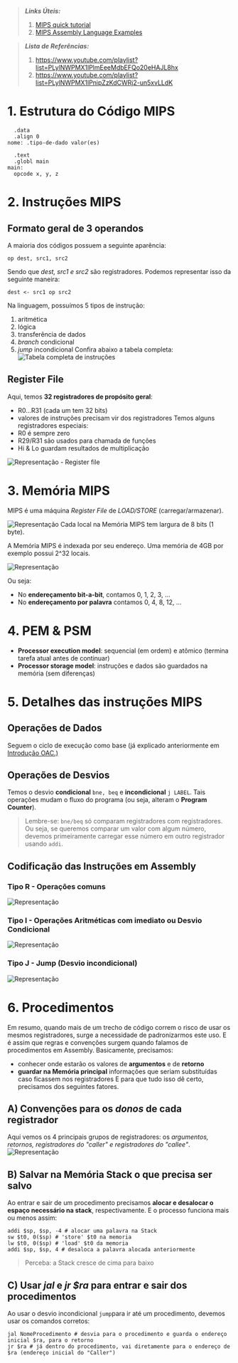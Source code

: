 >  ***Links Úteis:***
> 1. [MIPS  quick tutorial](http://logos.cs.uic.edu/366/notes/mips%20quick%20tutorial.htm)
> 2. [MIPS Assembly Language Examples](https://courses.cs.washington.edu/courses/cse378/03wi/lectures/mips-asm-examples.html)

>  ***Lista de Referências:***
> 1. https://www.youtube.com/playlist?list=PLylNWPMX1lPlmEeeMdbEFQo20eHAJL8hx
> 2. https://www.youtube.com/playlist?list=PLylNWPMX1lPnipZzKdCWRj2-un5xvLLdK

# 1. Estrutura do Código MIPS
```
  .data
  .align 0
nome: .tipo-de-dado valor(es)  

  .text
  .globl main
main: 
  opcode x, y, z
```

# 2. Instruções MIPS
## Formato geral de 3 operandos
A maioria dos códigos possuem a seguinte aparência:
```
op dest, src1, src2
```
Sendo que *dest, src1 e src2* são registradores. Podemos representar isso da seguinte maneira:
```
dest <- src1 op src2
```
Na linguagem, possuímos 5 tipos de instrução:
1. aritmética
2. lógica
3. transferência de dados
4. *branch* condicional
5. *jump* incondicional
Confira abaixo a tabela completa:
![Tabela completa de instruções](https://github.com/felipemnds/computer-science-notebook/blob/master/organizacao-arquitetura-computadores/mipsasmtable.jpg)

## Register File
Aqui, temos **32 registradores de propósito geral**:
- R0...R31 (cada um tem 32 bits)
- valores de instruções precisam vir dos registradores
Temos alguns registradores especiais:
- R0 é sempre zero
- R29/R31 são usados para chamada de funções
- Hi & Lo guardam resultados de multiplicação

![Representação - Register file](https://github.com/felipemnds/computer-science-notebook/blob/master/organizacao-arquitetura-computadores/autodraw15_03_201922_55_07.png)

# 3. Memória MIPS
MIPS é uma máquina *Register File* de *LOAD/STORE* (carregar/armazenar).

![Representação](https://github.com/felipemnds/computer-science-notebook/blob/master/organizacao-arquitetura-computadores/autodraw15_03_201923_01_45.png)
Cada local na Memória MIPS tem largura de 8 bits (1 byte).

A Memória MIPS é indexada por seu endereço. Uma memória de 4GB por exemplo possui 2^32 locais.

![Representação](https://github.com/felipemnds/computer-science-notebook/blob/master/organizacao-arquitetura-computadores/autodraw15_03_201923_11_09.png)

Ou seja:
- No **endereçamento bit-a-bit**, contamos 0, 1, 2, 3, ...
- No **endereçamento por palavra** contamos 0, 4, 8, 12, ...

# 4. PEM & PSM
- **Processor execution model**: sequencial (em ordem) e atômico (termina tarefa atual antes de continuar)
- **Processor storage model**: instruções e dados são guardados na memória (sem diferenças)

# 5. Detalhes das instruções MIPS 
## Operações de Dados
Seguem o ciclo de execução como base (já explicado anteriormente em [Introdução OAC.)](https://github.com/felipemnds/computer-science-notebook/blob/master/organizacao-arquitetura-computadores/introducao-oac.md)
## Operações de Desvios
Temos o desvio **condicional** ` bne, beq ` e **incondicional** ` j LABEL `. Tais operações mudam o fluxo do programa (ou seja, alteram o **Program Counter**).
> Lembre-se: ` bne/beq ` só comparam registradores com registradores. Ou seja, se queremos comparar um valor com algum número, devemos primeiramente carregar esse número em outro registrador usando ` addi `.

## Codificação das Instruções em Assembly
### Tipo R - Operações comuns

![Representação](https://github.com/felipemnds/computer-science-notebook/blob/master/organizacao-arquitetura-computadores/autodraw15_03_201923_28_05.png)

### Tipo I - Operações Aritméticas com imediato ou Desvio Condicional

![Representação](https://github.com/felipemnds/computer-science-notebook/blob/master/organizacao-arquitetura-computadores/autodraw15_03_201923_31_12.png)

### Tipo J - Jump (Desvio incondicional)

![Representação](https://github.com/felipemnds/computer-science-notebook/blob/master/organizacao-arquitetura-computadores/autodraw15_03_201923_32_46.png)

# 6. Procedimentos
Em resumo, quando mais de um trecho de código correm o risco de usar os mesmos registradores, surge a necessidade de padronizarmos este uso. E é assim que regras e convenções surgem quando falamos de procedimentos em Assembly.
Basicamente, precisamos:
- conhecer onde estarão os valores de **argumentos** e de **retorno**
- **guardar na Memória principal** informações que seriam substituídas caso ficassem nos registradores
E para que tudo isso dê certo, precisamos dos seguintes fatores.
## A) Convenções para os *donos* de cada registrador
Aqui vemos os 4 principais grupos de registradores: os *argumentos, retornos, registradores do "caller" e registradores do "callee"*.
![Representação](https://github.com/felipemnds/computer-science-notebook/blob/master/organizacao-arquitetura-computadores/whosaveswhat.png)
## B) Salvar na Memória Stack o que precisa ser salvo
Ao entrar e sair de um procedimento precisamos **alocar e desalocar o espaço necessário na stack**, respectivamente. E o processo funciona mais ou menos assim:
```
addi $sp, $sp, -4 # alocar uma palavra na Stack
sw $t0, 0($sp) # 'store' $t0 na memoria
lw $t0, 0($sp) # 'load' $t0 da memoria
addi $sp, $sp, 4 # desaloca a palavra alocada anteriormente
```
> Perceba: a Stack cresce de cima para baixo
## C) Usar *jal* e *jr $ra* para entrar e sair dos procedimentos
Ao usar o desvio incondicional ` jump `para ir até um procedimento, devemos usar os comandos corretos:
```
jal NomeProcedimento # desvia para o procedimento e guarda o endereço inicial $ra, para o retorno
jr $ra # já dentro do procedimento, vai diretamente para o endereço de $ra (endereço inicial do "Caller")
```
